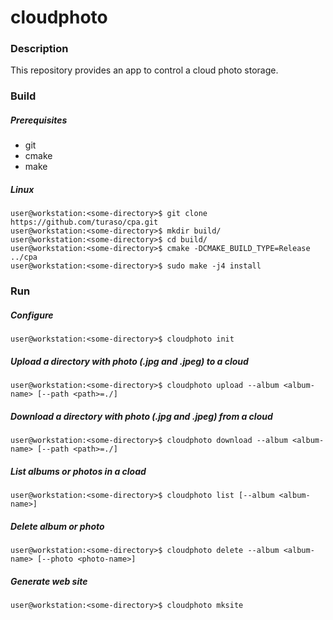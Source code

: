 # cloudphoto

### Description
This repository provides an app to control a cloud photo storage.

### Build

##### Prerequisites

- git
- cmake
- make

##### Linux

```console
user@workstation:<some-directory>$ git clone https://github.com/turaso/cpa.git
user@workstation:<some-directory>$ mkdir build/
user@workstation:<some-directory>$ cd build/
user@workstation:<some-directory>$ cmake -DCMAKE_BUILD_TYPE=Release ../cpa
user@workstation:<some-directory>$ sudo make -j4 install
```

### Run

##### Configure

```console
user@workstation:<some-directory>$ cloudphoto init
```

##### Upload a directory with photo (.jpg and .jpeg) to a cloud

```console
user@workstation:<some-directory>$ cloudphoto upload --album <album-name> [--path <path>=./]
```

##### Download a directory with photo (.jpg and .jpeg) from a cloud

```console
user@workstation:<some-directory>$ cloudphoto download --album <album-name> [--path <path>=./]
```

##### List albums or photos in a cload

```console
user@workstation:<some-directory>$ cloudphoto list [--album <album-name>]
```

##### Delete album or photo

```console
user@workstation:<some-directory>$ cloudphoto delete --album <album-name> [--photo <photo-name>]
```

##### Generate web site

```console
user@workstation:<some-directory>$ cloudphoto mksite
```
